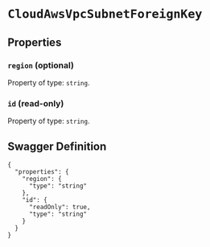 # `CloudAwsVpcSubnetForeignKey` #







## Properties ##

### `region` (optional) ###




Property of type: `string`.




### `id` (read-only) ###




Property of type: `string`.







## Swagger Definition ##

    {
      "properties": {
        "region": {
          "type": "string"
        }, 
        "id": {
          "readOnly": true, 
          "type": "string"
        }
      }
    }
